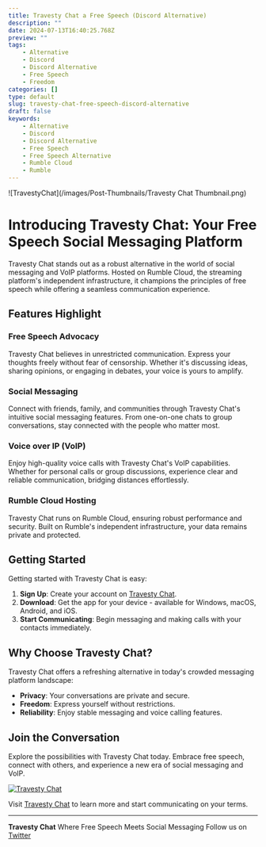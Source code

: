 ```yaml
---
title: Travesty Chat a Free Speech (Discord Alternative)
description: ""
date: 2024-07-13T16:40:25.768Z
preview: ""
tags:
    - Alternative
    - Discord
    - Discord Alternative
    - Free Speech
    - Freedom
categories: []
type: default
slug: travesty-chat-free-speech-discord-alternative
draft: false
keywords:
    - Alternative
    - Discord
    - Discord Alternative
    - Free Speech
    - Free Speech Alternative
    - Rumble Cloud
    - Rumble
---
```


![TravestyChat](/images/Post-Thumbnails/Travesty Chat Thumbnail.png)

# Introducing Travesty Chat: Your Free Speech Social Messaging Platform

Travesty Chat stands out as a robust alternative in the world of social messaging and VoIP platforms. Hosted on Rumble Cloud, the streaming platform's independent infrastructure, it champions the principles of free speech while offering a seamless communication experience.

## Features Highlight

### Free Speech Advocacy

Travesty Chat believes in unrestricted communication. Express your thoughts freely without fear of censorship. Whether it's discussing ideas, sharing opinions, or engaging in debates, your voice is yours to amplify.

### Social Messaging

Connect with friends, family, and communities through Travesty Chat's intuitive social messaging features. From one-on-one chats to group conversations, stay connected with the people who matter most.

### Voice over IP (VoIP)

Enjoy high-quality voice calls with Travesty Chat's VoIP capabilities. Whether for personal calls or group discussions, experience clear and reliable communication, bridging distances effortlessly.

### Rumble Cloud Hosting

Travesty Chat runs on Rumble Cloud, ensuring robust performance and security. Built on Rumble's independent infrastructure, your data remains private and protected.

## Getting Started

Getting started with Travesty Chat is easy:

1. **Sign Up**: Create your account on [Travesty Chat](https://travesty.chat).
2. **Download**: Get the app for your device - available for Windows, macOS, Android, and iOS.
3. **Start Communicating**: Begin messaging and making calls with your contacts immediately.

## Why Choose Travesty Chat?

Travesty Chat offers a refreshing alternative in today's crowded messaging platform landscape:

- **Privacy**: Your conversations are private and secure.
- **Freedom**: Express yourself without restrictions.
- **Reliability**: Enjoy stable messaging and voice calling features.

## Join the Conversation

Explore the possibilities with Travesty Chat today. Embrace free speech, connect with others, and experience a new era of social messaging and VoIP.

[![Travesty Chat](https://travesty.chat/assets/logo-white.png)](https://travesty.chat)

Visit [Travesty Chat](https://travesty.chat) to learn more and start communicating on your terms.

---
**Travesty Chat**
Where Free Speech Meets Social Messaging
Follow us on [Twitter](https://twitter.com/travestychat)

